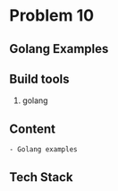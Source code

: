 # Problem 10

## Golang Examples

## Build tools
1. golang

## Content
    - Golang examples

## Tech Stack

